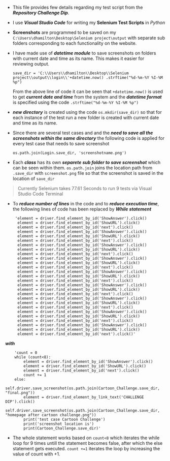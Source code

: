 + This file provides few details regarding my test script from the **_Repository Challenge Dip_**.

+ I use **_Visual Studio Code_** for writing my **Selenium Test Scripts** in _Python_

+ **Screenshots** are programmed to be saved on my `C:\Users\dhamilton\Desktop\Selenium project\output` with separate sub folders corresponding to each functionality on the website.

* I have made use of **_datetime module_** to save screenshots on folders with current date and time as its name. This makes it easier for reviewing output.

   `save_dir = 'C:\\Users\\dhamilton\\Desktop\\Selenium project\\output\\login\\'+datetime.now() .strftime("%d-%m-%Y %I-%M %p")`

   From the above line of code it can be seen that `+datetime.now()` is used to get **_current date and time_** from the system and the **_datetime format_** is specified using the code `.strftime("%d-%m-%Y %I-%M %p")`

+ **_new directory_** is created using the code `os.mkdir(save_dir)` so that for each instance of the test  run a new folder is created with current date and time as its name. 

* Since there are several test cases and and the **_need to save all the screenshots within the same directory_** the following code is applied for every test case that needs to save screenshot

   `os.path.join(Login.save_dir, 'screenshotname.png')`

* Each **_class_** has its own **_separete sub folder to save screenshot_** which can be seen within them. `os.path.join` joins the location path from `.save_dir` with `screenshot.png` file so that the screenshot is saved in the location of `save_dir`

> Currently Selenium takes 77.61 Seconds to run 9 tests via Visual Studio Code Terminal

* To **_reduce number of lines_** in the code and to **_reduce execution time_**, the following lines of code has been replaced by **_While statement_**

       'element = driver.find_element_by_id('ShowAnswer').click()
        element = driver.find_element_by_id('ShowURL').click()
        element = driver.find_element_by_id('next').click()
        element = driver.find_element_by_id('ShowAnswer').click()
        element = driver.find_element_by_id('ShowURL').click()
        element = driver.find_element_by_id('next').click()
        element = driver.find_element_by_id('ShowAnswer').click()
        element = driver.find_element_by_id('ShowURL').click()
        element = driver.find_element_by_id('next').click()
        element = driver.find_element_by_id('ShowAnswer').click()
        element = driver.find_element_by_id('ShowURL').click()
        element = driver.find_element_by_id('next').click()
        element = driver.find_element_by_id('ShowAnswer').click()
        element = driver.find_element_by_id('ShowURL').click()
        element = driver.find_element_by_id('next').click()
        element = driver.find_element_by_id('ShowAnswer').click()
        element = driver.find_element_by_id('ShowURL').click()
        element = driver.find_element_by_id('next').click()
        element = driver.find_element_by_id('ShowAnswer').click()
        element = driver.find_element_by_id('ShowURL').click()
        element = driver.find_element_by_id('next').click()
        element = driver.find_element_by_id('ShowAnswer').click()
        element = driver.find_element_by_id('ShowURL').click()
        element = driver.find_element_by_id('next').click()
        element = driver.find_element_by_id('ShowAnswer').click()
        element = driver.find_element_by_id('ShowURL').click()
        element = driver.find_element_by_id('next').click()'

**_with_**

        'count = 0
        while (count<8):
            element = driver.find_element_by_id('ShowAnswer').click()
            element = driver.find_element_by_id('ShowURL').click()
            element = driver.find_element_by_id('next').click()
            count += 1
        else:
            self.driver.save_screenshot(os.path.join(Cartoon_Challenge.save_dir, "final.png"))
            element = driver.find_element_by_link_text('CHALLENGE DIP').click()
            self.driver.save_screenshot(os.path.join(Cartoon_Challenge.save_dir, "homepage after cartoon challenge.png"))
            print('test case Cartoon Challenge')
            print('screenshot location is')
            print(Cartoon_Challenge.save_dir)'

* The whole statement works based on `count<8` which iterates the while loop for 9 times untill the statement becomes false, after which the else statement gets executed. `count +=1` iterates the loop by increasing the value of count with +1.
